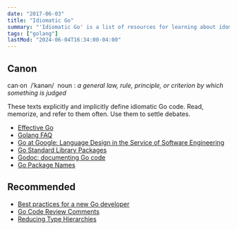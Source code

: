 ```yaml
---
date: "2017-06-03"
title: "Idiomatic Go"
summary: "'Idiomatic Go' is a list of resources for learning about idomatic Go."
tags: ["golang"]
lastMod: "2024-06-04T16:34:00-04:00"
---
```


## Canon

can·on&nbsp;&nbsp;/ˈkanən/&nbsp;&nbsp;noun : _a general law, rule, principle, or criterion by which something is judged_

These texts explicitly and implicitly define idiomatic Go code. Read, memorize, and refer to them often. Use them to settle debates.

* [Effective Go](https://go.dev/doc/effective_go)
* [Golang FAQ](https://go.dev/doc/faq)
* [Go at Google: Language Design in the Service of Software Engineering](https://go.dev/talks/2012/splash.article)
* [Go Standard Library Packages](https://pkg.go.dev/std#stdlib)
* [Godoc: documenting Go code](https://go.dev/blog/godoc)
* [Go Package Names](https://go.dev/blog/package-names)

## Recommended

* [Best practices for a new Go developer](https://www.cloudbees.com/blog/best-practices-for-a-new-go-developer)
* [Go Code Review Comments](https://go.dev/wiki/CodeReviewComments)
* [Reducing Type Hierarchies](https://www.goinggo.net/2016/10/reducing-type-hierarchies.html)
